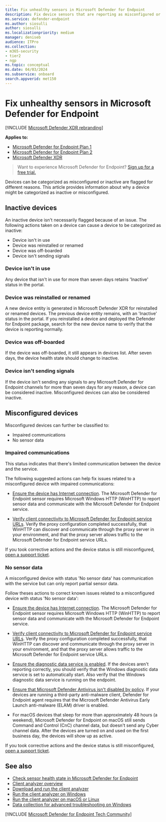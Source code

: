 ```yaml
---
title: Fix unhealthy sensors in Microsoft Defender for Endpoint
description: Fix device sensors that are reporting as misconfigured or inactive so that the service receives data from the device.
ms.service: defender-endpoint
ms.author: siosulli
author: siosulli
ms.localizationpriority: medium
manager: deniseb
audience: ITPro
ms.collection: 
- m365-security
- tier2
- ngp
ms.topic: conceptual
ms.date: 04/03/2024
ms.subservice: onboard
search.appverid: met150
---
```


# Fix unhealthy sensors in Microsoft Defender for Endpoint

[!INCLUDE [Microsoft Defender XDR rebranding](../../includes/microsoft-defender.md)]

**Applies to:**
- [Microsoft Defender for Endpoint Plan 1](https://go.microsoft.com/fwlink/?linkid=2154037)
- [Microsoft Defender for Endpoint Plan 2](https://go.microsoft.com/fwlink/?linkid=2154037)
- [Microsoft Defender XDR](https://go.microsoft.com/fwlink/?linkid=2118804)

> Want to experience Microsoft Defender for Endpoint? [Sign up for a free trial.](https://signup.microsoft.com/create-account/signup?products=7f379fee-c4f9-4278-b0a1-e4c8c2fcdf7e&ru=https://aka.ms/MDEp2OpenTrial?ocid=docs-wdatp-fixsensor-abovefoldlink)

Devices can be categorized as misconfigured or inactive are flagged for different reasons. This article provides information about why a device might be categorized as inactive or misconfigured.

## Inactive devices

An inactive device isn't necessarily flagged because of an issue. The following actions taken on a device can cause a device to be categorized as inactive:

- Device isn't in use
- Device was reinstalled or renamed
- Device was off-boarded
- Device isn't sending signals


### Device isn't in use

Any device that isn't in use for more than seven days retains 'Inactive' status in the portal.

### Device was reinstalled or renamed

A new device entity is generated in Microsoft Defender XDR for reinstalled or renamed devices. The previous device entity remains, with an 'Inactive' status in the portal. If you reinstalled a device and deployed the Defender for Endpoint package, search for the new device name to verify that the device is reporting normally.

### Device was off-boarded

If the device was off-boarded, it still appears in devices list. After seven days, the device health state should change to inactive.

### Device isn't sending signals

If the device isn't sending any signals to any Microsoft Defender for Endpoint channels for more than seven days for any reason, a device can be considered inactive. Misconfigured devices can also be considered inactive.

## Misconfigured devices

Misconfigured devices can further be classified to:

- Impaired communications
- No sensor data

### Impaired communications

This status indicates that there's limited communication between the device and the service.

The following suggested actions can help fix issues related to a misconfigured device with impaired communications:

- [Ensure the device has Internet connection](troubleshoot-onboarding.md#troubleshoot-onboarding-issues-on-the-device). The Microsoft Defender for Endpoint sensor requires Microsoft Windows HTTP (WinHTTP) to report sensor data and communicate with the Microsoft Defender for Endpoint service.

- [Verify client connectivity to Microsoft Defender for Endpoint service URLs](verify-connectivity.md). Verify the proxy configuration completed successfully, that WinHTTP can discover and communicate through the proxy server in your environment, and that the proxy server allows traffic to the Microsoft Defender for Endpoint service URLs.

If you took corrective actions and the device status is still misconfigured, [open a support ticket](https://go.microsoft.com/fwlink/?LinkID=761093&clcid=0x409).

### No sensor data

A misconfigured device with status 'No sensor data' has communication with the service but can only report partial sensor data.

Follow theses actions to correct known issues related to a misconfigured device with status 'No sensor data':

- [Ensure the device has Internet connection](troubleshoot-onboarding.md#troubleshoot-onboarding-issues-on-the-device). The Microsoft Defender for Endpoint sensor requires Microsoft Windows HTTP (WinHTTP) to report sensor data and communicate with the Microsoft Defender for Endpoint service.

- [Verify client connectivity to Microsoft Defender for Endpoint service URLs](verify-connectivity.md). Verify the proxy configuration completed successfully, that WinHTTP can discover and communicate through the proxy server in your environment, and that the proxy server allows traffic to the Microsoft Defender for Endpoint service URLs.

- [Ensure the diagnostic data service is enabled](troubleshoot-onboarding.md#ensure-the-diagnostics-service-is-enabled). If the devices aren't reporting correctly, you should verify that the Windows diagnostic data service is set to automatically start. Also verify that the Windows diagnostic data service is running on the endpoint.

- [Ensure that Microsoft Defender Antivirus isn't disabled by policy](troubleshoot-onboarding.md#ensure-that-microsoft-defender-antivirus-is-not-disabled-by-a-policy). If your devices are running a third-party anti-malware client, Defender for Endpoint agent requires that the Microsoft Defender Antivirus Early Launch anti-malware (ELAM) driver is enabled.

- For macOS devices that sleep for more than approximately 48 hours (a weekend), Microsoft Defender for Endpoint on macOS still sends Command and Control (CnC) channel data, but doesn't send any Cyber channel data. After the devices are turned on and used on the first business day, the devices will show up as active.

If you took corrective actions and the device status is still misconfigured, [open a support ticket](https://go.microsoft.com/fwlink/?LinkID=761093&clcid=0x409).

## See also

- [Check sensor health state in Microsoft Defender for Endpoint](check-sensor-status.md)
- [Client analyzer overview](overview-client-analyzer.md)
- [Download and run the client analyzer](download-client-analyzer.md)
- [Run the client analyzer on Windows](run-analyzer-windows.md)
- [Run the client analyzer on macOS or Linux](run-analyzer-macos-linux.md)
- [Data collection for advanced troubleshooting on Windows](data-collection-analyzer.md)

[!INCLUDE [Microsoft Defender for Endpoint Tech Community](../../includes/defender-mde-techcommunity.md)]
